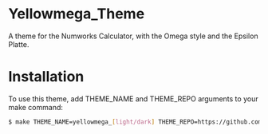 # Yellowmega_Theme
A theme for the Numworks Calculator, with the Omega style and the Epsilon Platte.

# Installation
To use this theme, add THEME_NAME and THEME_REPO arguments to your make command:

```bash
$ make THEME_NAME=yellowmega_[light/dark] THEME_REPO=https://github.com/Laporte12974/Yellowmega_Theme
```
